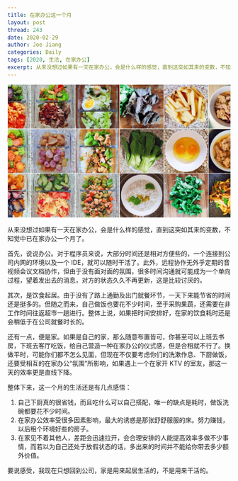```yaml
---
title: 在家办公这一个月
layout: post
thread: 243
date: 2020-02-29
author: Joe Jiang
categories: Daily
tags: [2020, 生活, 在家办公]
excerpt: 从来没想过如果有一天在家办公，会是什么样的感觉，直到这突如其来的变数，不知觉中已在家办公一个月了。
---
```


![](/assets/in-post/2020-02-29-Work-from-home-one-month-story.jpeg )

从来没想过如果有一天在家办公，会是什么样的感觉，直到这突如其来的变数，不知觉中已在家办公一个月了。

首先，说说办公。对于程序员来说，大部分时间还是相对方便些的，一个连接到公司内网的环境以及一个 IDE，就可以随时干活了。此外，远程协作无外乎定期的音视频会议文档协作，但由于没有面对面的氛围，很多时间沟通就可能成为一个单向过程，望着发出去的消息，对方的状态久久不再更新，这是比较讨厌的。

其次，是饮食起居。由于没有了路上通勤及出门就餐环节，一天下来能节省的时间还是挺多的。但随之而来，自己做饭也要花不少时间，至于采购果蔬，还需要在非工作时间往返超市一趟进行。整体上说，如果把时间安排好，在家的饮食耗时还是会稍低于在公司就餐时长的。

还有一点，便是家。如果是自己的家，那么随意布置皆可，你甚至可以上班去书房，下班去客厅吃饭，给自己营造一种在家办公的仪式感，但是合租就不行了。换做平时，可能你们都不怎么见面，但现在不仅要考虑你们的洗漱作息、下厨做饭，还要受相互的在家办公“氛围”所影响，如果遇上一个在家开 KTV 的室友，那这一天的效率更是直线下降。

整体下来，这一个月的生活还是有几点感悟：

1. 自己下厨真的很省钱，而且吃什么可以自己搭配，唯一的缺点是耗时，做饭洗碗都要花不少时间。
2. 在家办公效率受很多因素影响，最大的诱惑是那张舒舒服服的床。努力赚钱，以后租个环境好些的房子。
3. 在家见不着其他人，差距会迅速拉开，会合理安排的人能提高效率多做不少事情，而若以为自己还处于放假状态的话，多出来的时间并不能给你带去多少额外价值。

要说感受，我现在只想回到公司，家是用来起居生活的，不是用来干活的。
